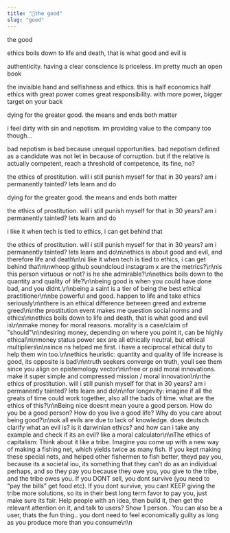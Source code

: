 ```yaml
---
title: "🌅the good"
slug: "good"
---
```


the good

ethics boils down to life and death, that is what good and evil is

authenticity. having a clear conscience is priceless. im pretty much an open book

the invisible hand and selfishness and ethics. this is half economics half ethics
with great power comes great responsibility. with more power, bigger target on your back

dying for the greater good. the means and ends both matter

i feel dirty with sin and nepotism. im providing value to the company too though...

bad nepotism is bad because unequal opportunities. bad nepotism defined as a candidate was not let in because of corruption. but if the relative is actually competent, reach a threshold of competence, its fine, no?

the ethics of prostitution. will i still punish myself for that in 30 years? am i permanently tainted? lets learn and do

dying for the greater good. the means and ends both matter

the ethics of prostitution. will i still punish myself for that in 30 years? am i permanently tainted? lets learn and do

i like it when tech is tied to ethics, i can get behind that

the ethics of prostitution. will i still punish myself for that in 30 years? am i permanently tainted? lets learn and do\n\nethics is about good and evil, and therefore life and death\n\ni like it when tech is tied to ethics, i can get behind that\n\nwhoop github soundcloud instagram x are the metrics?\n\nis this person virtuous or not? is he she admirable?\n\nethics boils down to the quantity and quality of life?\n\nbeing good is when you could have done bad, and you didnt.\n\nbeing a saint is a tier of being the best ethical practitioner\n\nbe powerful and good. happen to life and take ethics seriously\n\nthere is an ethical difference between greed and extreme greed\n\nthe prostitution event makes me question social norms and ethics\n\nethics boils down to life and death, that is what good and evil is\n\nmake money for moral reasons. morality is a case/claim of "should"\n\ndesiring money, depending on where you point it, can be highly ethical\n\nmoney status power sex are all ethically neutral, but ethical multipliers\n\nsince ns helped me first. i have a reciprocal ethical duty to help them win too.\n\nethics heuristic: quantity and quality of life increase is good, its opposite is bad\n\ntruth seekers converge on truth, youll see them since you align on epistemology vector\n\nfree or paid moral innovations. make it super simple and compressed mission / moral innovation\n\nthe ethics of prostitution. will i still punish myself for that in 30 years? am i permanently tainted? lets learn and do\n\nfor longevity: imagine if all the greats of time could work together, also all the bads of time. what are the ethics of this?\n\nBeing nice doesnt mean youre a good person. How do you be a good person? How do you live a good life? Why do you care about being good?\n\nok all evils are due to lack of knowledge. does deutsch clarify what an evil is? is it darwinian ethics? and how can i take any example and check if its an evil? like a moral calculator\n\nThe ethics of capitalism: Think about it like a tribe. Imagine you come up with a new way of making a fishing net, which yields twice as many fish. If you kept making these special nets, and helped other fishermen to fish better, theyd pay you, because its a societal iou, its something that they can’t do as an individual perhaps, and so they pay you because they owe you, you give to the tribe, and the tribe owes you. If you DONT sell, you dont survive (you need to “pay the bills” get food etc). If you dont survive, you cant KEEP giving the tribe more solutions, so its in their best long term favor to pay you, just make sure its fair. Help people with an idea, then build it, then get the relevant attention on it, and talk to users? Show 1 person.. You can also be a user, thats the fun thing.. you dont need to feel economically guilty as long as you produce more than you consume\n\n